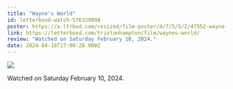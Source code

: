 ```yaml
---
title: "Wayne's World"
id: letterboxd-watch-576329998
poster: https://a.ltrbxd.com/resized/film-poster/4/7/5/5/2/47552-wayne-s-world-0-600-0-900-crop.jpg?v=1af467682a
link: https://letterboxd.com/tristanhampton/film/waynes-world/
review: "Watched on Saturday February 10, 2024."
date: 2024-04-16T17:00:28.000Z
---
```

 <p><img src="https://a.ltrbxd.com/resized/film-poster/4/7/5/5/2/47552-wayne-s-world-0-600-0-900-crop.jpg?v=1af467682a"/></p> <p>Watched on Saturday February 10, 2024.</p>